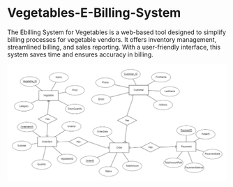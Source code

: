 # Vegetables-E-Billing-System
The Ebilling System for Vegetables is a web-based tool designed to simplify billing processes for vegetable vendors. It offers inventory management, streamlined billing, and sales reporting. With a user-friendly interface, this system saves time and ensures accuracy in billing.

<img src="ERD.png">
